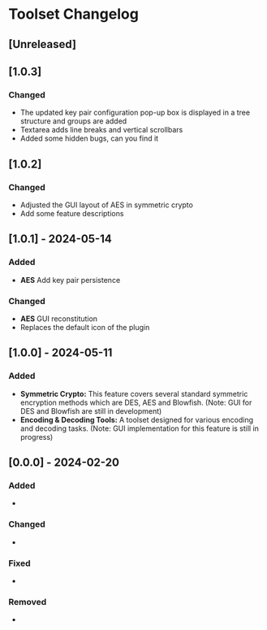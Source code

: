 <!-- Keep a Changelog guide -> https://keepachangelog.com -->

# Toolset Changelog

## [Unreleased]

## [1.0.3]

### Changed

- The updated key pair configuration pop-up box is displayed in a tree structure and groups are added
- Textarea adds line breaks and vertical scrollbars
- Added some hidden bugs, can you find it

## [1.0.2]

### Changed

- Adjusted the GUI layout of AES in symmetric crypto
- Add some feature descriptions

## [1.0.1] - 2024-05-14

### Added

- **AES** Add key pair persistence

### Changed

- **AES** GUI reconstitution
- Replaces the default icon of the plugin

## [1.0.0] - 2024-05-11

### Added

- **Symmetric Crypto:** This feature covers several standard symmetric encryption methods which are DES, AES and
  Blowfish. (Note: GUI for DES and Blowfish are still in development)
- **Encoding & Decoding Tools:** A toolset designed for various encoding and decoding tasks. (Note: GUI implementation
  for this feature is still in progress)

## [0.0.0] - 2024-02-20

### Added

-

### Changed

-

### Fixed

-

### Removed

- 

